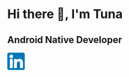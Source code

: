 # Hi there :wave:, I'm Tuna
## Android Native Developer

[<img src='linkedin.png' alt='linkedin' height='40'>](https://www.linkedin.com/in/tuna-%C3%BCnsal-183679167)
